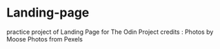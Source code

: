 # Landing-page
practice project of Landing Page for The Odin Project
credits : Photos by Moose Photos from Pexels
